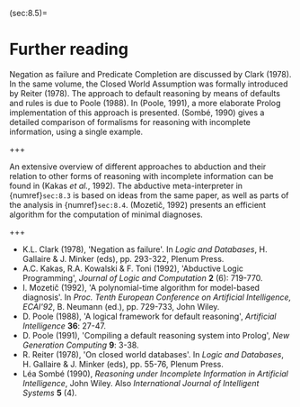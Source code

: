 <!--H3: Section-->
(sec:8.5)=
# Further reading #

Negation as failure and Predicate Completion are discussed by Clark (1978). In the same volume, the Closed World Assumption was formally introduced by Reiter (1978). The approach to default reasoning by means of defaults and rules is due to Poole (1988). In (Poole, 1991), a more elaborate Prolog implementation of this approach is presented. (Somb&eacute;, 1990) gives a detailed comparison of formalisms for reasoning with incomplete information, using a single example.

+++

<!--section 8.3 section 8.4-->
An extensive overview of different approaches to abduction and their relation to other forms of reasoning with incomplete information can be found in (Kakas *et al.*, 1992). The abductive meta-interpreter in {numref}`sec:8.3` is based on ideas from the same paper, as well as parts of the analysis in {numref}`sec:8.4`. (Mozeti&#269;, 1992) presents an efficient algorithm for the computation of minimal diagnoses.

+++

* K.L. Clark (1978), 'Negation as failure'. In *Logic and Databases*, H. Gallaire & J. Minker (eds), pp. 293-322, Plenum Press.
* A.C. Kakas, R.A. Kowalski & F. Toni (1992), 'Abductive Logic Programming', *Journal of Logic and Computation* **2** (6): 719-770.
* I. Mozeti&#269; (1992), 'A polynomial-time algorithm for model-based diagnosis'. In *Proc. Tenth European Conference on Artificial Intelligence, ECAI'92*, B. Neumann (ed.), pp. 729-733, John Wiley.
* D. Poole (1988), 'A logical framework for default reasoning', *Artificial Intelligence* **36**: 27-47.
* D. Poole (1991), 'Compiling a default reasoning system into Prolog', *New Generation Computing* **9**: 3-38.
* R. Reiter (1978), 'On closed world databases'. In *Logic and Databases*, H. Gallaire & J. Minker (eds), pp. 55-76, Plenum Press.
* L&eacute;a Somb&eacute; (1990), *Reasoning under Incomplete Information in Artificial Intelligence*, John Wiley. Also *International Journal of Intelligent Systems* **5** (4).
